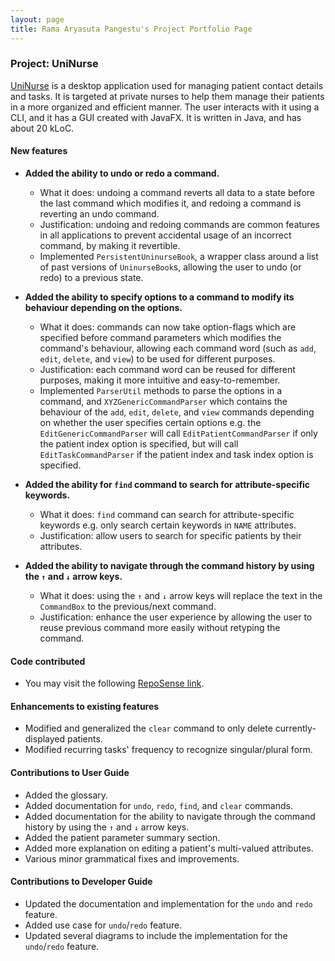 ```yaml
---
layout: page
title: Rama Aryasuta Pangestu's Project Portfolio Page
---
```


### Project: UniNurse

[UniNurse](https://ay2223s1-cs2103t-t12-4.github.io/tp/) is a desktop application used for managing patient contact details and tasks.
It is targeted at private nurses to help them manage their patients in a more organized and efficient manner.
The user interacts with it using a CLI, and it has a GUI created with JavaFX. It is written in Java, and has about 20 kLoC.

#### New features

* **Added the ability to undo or redo a command.**
  * What it does: undoing a command reverts all data to a state before the last command which modifies it, and redoing a command is reverting an undo command.
  * Justification: undoing and redoing commands are common features in all applications to prevent accidental usage of an incorrect command, by making it revertible.
  * Implemented `PersistentUninurseBook`, a wrapper class around a list of past versions of `UninurseBook`s, allowing the user to undo (or redo) to a previous state.

* **Added the ability to specify options to a command to modify its behaviour depending on the options.**
  * What it does: commands can now take option-flags which are specified before command parameters which modifies the command's behaviour, allowing each command word (such as `add`, `edit`, `delete`, and `view`) to be used for different purposes.
  * Justification: each command word can be reused for different purposes, making it more intuitive and easy-to-remember.
  * Implemented `ParserUtil` methods to parse the options in a command, and `XYZGenericCommandParser` which contains the behaviour of the `add`, `edit`, `delete`, and `view` commands depending on whether the user specifies certain options e.g. the `EditGenericCommandParser` will call `EditPatientCommandParser` if only the patient index option is specified, but will call `EditTaskCommandParser` if the patient index and task index option is specified.

* **Added the ability for `find` command to search for attribute-specific keywords.**
  * What it does: `find` command can search for attribute-specific keywords e.g. only search certain keywords in `NAME` attributes.
  * Justification: allow users to search for specific patients by their attributes.

* **Added the ability to navigate through the command history by using the `↑` and `↓` arrow keys.**
  * What it does: using the `↑` and `↓` arrow keys will replace the text in the `CommandBox` to the previous/next command.
  * Justification: enhance the user experience by allowing the user to reuse previous command more easily without retyping the command.

#### Code contributed

* You may visit the following [RepoSense link](https://nus-cs2103-ay2223s1.github.io/tp-dashboard/?search=rama-pang&breakdown=true).

#### Enhancements to existing features

* Modified and generalized the `clear` command to only delete currently-displayed patients.
* Modified recurring tasks' frequency to recognize singular/plural form.

#### Contributions to User Guide

* Added the glossary.
* Added documentation for `undo`, `redo`, `find`, and `clear` commands.
* Added documentation for the ability to navigate through the command history by using the `↑` and `↓` arrow keys.
* Added the patient parameter summary section.
* Added more explanation on editing a patient's multi-valued attributes.
* Various minor grammatical fixes and improvements.

#### Contributions to Developer Guide

* Updated the documentation and implementation for the `undo` and `redo` feature.
* Added use case for `undo`/`redo` feature.
* Updated several diagrams to include the implementation for the `undo`/`redo` feature.
